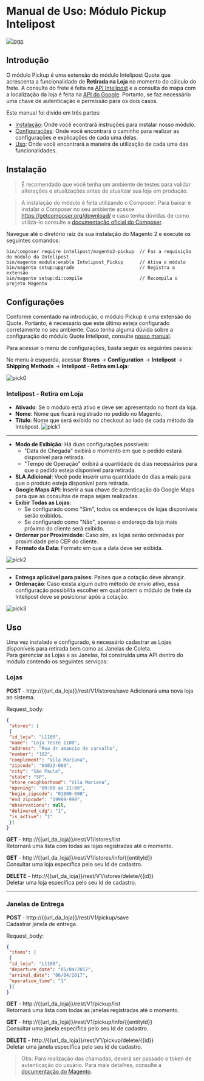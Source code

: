 # Manual de Uso: Módulo Pickup Intelipost

[![logo](https://image.prntscr.com/image/E8AfiBL7RQKKVychm7Aubw.png)](http://www.intelipost.com.br)

## Introdução

O módulo Pickup é uma extensão do módulo Intelipost Quote que acrescenta a funcionalidade de **Retirada na Loja** no momento do cálculo do frete.
A consulta do frete é feita na [API Intelipost](https://docs.intelipost.com.br/v1/cotacao/criar-cotacao-por-produto) e a consulta do mapa com a localização da loja é feita na [API do Google](https://developers.google.com/maps/?hl=pt-br). Portanto, se faz necessário uma chave de autenticação e permissão para os dois casos.

Este manual foi divido em três partes:

  - [Instalação](#instalação): Onde você econtrará instruções para instalar nosso módulo.
  - [Configurações](#configurações): Onde você encontrará o caminho para realizar as configurações e explicações de cada uma delas.
  - [Uso](#uso): Onde você encontrará a maneira de utilização de cada uma das funcionalidades.
  
## Instalação
> É recomendado que você tenha um ambiente de testes para validar alterações e atualizações antes de atualizar sua loja em produção.

> A instalação do módulo é feita utilizando o Composer. Para baixar e instalar o Composer no seu ambiente acesse https://getcomposer.org/download/ e caso tenha dúvidas de como utilizá-lo consulte a [documentação oficial do Composer](https://getcomposer.org/doc/).

Navegue até o diretório raíz da sua instalação do Magento 2 e execute os seguintes comandos:


```
bin/composer require intelipost/magento2-pickup  // Faz a requisição do módulo da Intelipost
bin/magento module:enable Intelipost_Pickup      // Ativa o módulo
bin/magento setup:upgrade                        // Registra a extensão
bin/magento setup:di:compile                     // Recompila o projeto Magento
```

## Configurações
Conforme comentado na introdução, o módulo Pickup é uma extensão do Quote. Portanto, é necessário que este último esteja configurado corretamente no seu ambiente.
Caso tenha alguma dúvida sobre a configuração do módulo Quote Intelipost, consulte [nosso manual](https://github.com/intelipost/magento2-quote).

Para acessar o menu de configurações, basta seguir os seguintes passos:

No menu à esquerda, acessar **Stores** -> **Configuration** -> **Intelipost** -> **Shipping Methods** -> **Intelipost - Retira em Loja**:

![pick0](https://s3.amazonaws.com/email-assets.intelipost.net/integracoes/pickup1.gif)


### Intelipost - Retira em Loja

- **Ativado**: Se o módulo está ativo e deve ser apresentado no front da loja.
- **Nome**: Nome que ficará registrado no pedido no Magento.
- **Título**: Nome que será exibido no checkout ao lado de cada método da Intelipost.
![pick1](https://s3.amazonaws.com/email-assets.intelipost.net/integracoes/quote1.png)
------------

- **Modo de Exibição**: Há duas configurações possíveis: 
    - "Data de Chegada" exibirá o momento em que o pedido estará disponível para retirada. 
    - "Tempo de Operação" exibirá a quantidade de dias necessários para que o pedido esteja disponível para retirada.
- **SLA Adicional**: Você pode inserir uma quantidade de dias a mais para que o produto esteja disponível para retirada.
- **Google Maps API**: Inserir a sua chave de autenticação do Google Maps para que as consultas de mapa sejam realizadas.
- **Exibir Todas as Lojas**: 
    - Se configurado como "Sim", todos os endereços de lojas disponíveis serão exibidos. 
    - Se configurado como "Não", apenas o endereço da loja mais próximo do cliente será exibido. 
- **Ordernar por Proximidade**: Caso sim, as lojas serão ordenadas por proximidade pelo CEP do cliente.
- **Formato da Data**: Formato em que a data deve ser exibida.

![pick2](https://s3.amazonaws.com/email-assets.intelipost.net/integracoes/pickup222.png)

------------

- **Entrega aplicável para países**: Países que a cotação deve abrangir.
- **Ordenação**: Caso exista algum outro método de envio ativo, essa configuração possibilita escolher em qual ordem o módulo de frete da Intelipost deve se posicionar após a cotação.

![pick3](https://s3.amazonaws.com/email-assets.intelipost.net/integracoes/presales3.png)


## Uso

Uma vez instalado e configurado, é necessário cadastrar as Lojas disponíveis para retirada bem como as Janelas de Coleta.  
Para gerenciar as Lojas e as Janelas, foi construída uma API dentro do módulo contendo os seguintes serviços:

### Lojas

**POST** - http://{{url_da_loja}}/rest/V1/istores/save 
Adicionará uma nova loja ao sistema.

Request_body:
```json
{
 "stores": [
 {
 "id_loja": "L1100",
 "name": "Loja Teste 1100",
 "address": "Rua dr amancio de carvalho",
 "number": "182",
 "complement": "Vila Mariana",
 "zipcode": "04012-080",
 "city": "São Paulo",
 "state": "SP",
 "store_neighborhood": "Vila Mariana",
 "opening": "09:00 as 21:00",
 "begin_zipcode": "01000-000",
 "end_zipcode": "19999-999",
 "observations": null,
 "delivered_cdg": "1",
 "is_active": "1"
 }]
}
```

**GET** - http://{{url_da_loja}}/rest/V1/istores/list  
Retornará uma lista com todas as lojas registradas até o momento.

**GET** - http://{{url_da_loja}}/rest/V1/istores/info/{{entityId}}  
Consultar uma loja específica pelo seu Id de cadastro.

**DELETE** - http://{{url_da_loja}}/rest/V1/istores/delete/{{id}}  
Deletar uma loja específica pelo seu Id de cadastro.

---------

### Janelas de Entrega

**POST** - http://{{url_da_loja}}/rest/V1/pickup/save  
Cadastrar janela de entrega.

Request_body:
```json
{
 "items": [
 {
 "id_loja": "L1100",
 "departure_date": "05/04/2017",
 "arrival_date": "06/04/2017",
 "operation_time": "1"
 }]
}
```

**GET** - http://{{url_da_loja}}/rest/V1/pickup/list  
Retornará uma lista com todas as janelas registradas até o momento.

**GET** - http://{{url_da_loja}}/rest/V1/pickup/info/{{entityId}}    
Consultar uma janela específica pelo seu Id de cadastro.

**DELETE** - http://{{url_da_loja}}/rest/V1/pickup/delete/{{id}}  
Deletar uma janela específica pelo seu Id de cadastro.

> Obs: Para realização das chamadas, deverá ser passado o token de autenticação do usuário. Para mais detalhes, consulte a [documentação do Magento](http://devdocs.magento.com/guides/v2.1/get-started/rest_front.html).
